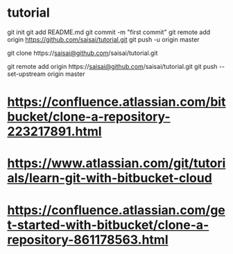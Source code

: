 # tutorial
git init
git add README.md
git commit -m "first commit"
git remote add origin https://github.com/saisai/tutorial.git
git push -u origin master

git clone https://saisai@github.com/saisai/tutorial.git

git remote add origin https://saisai@github.com/saisai/tutorial.git
git push --set-upstream origin master



# https://confluence.atlassian.com/bitbucket/clone-a-repository-223217891.html
# https://www.atlassian.com/git/tutorials/learn-git-with-bitbucket-cloud
# https://confluence.atlassian.com/get-started-with-bitbucket/clone-a-repository-861178563.html


